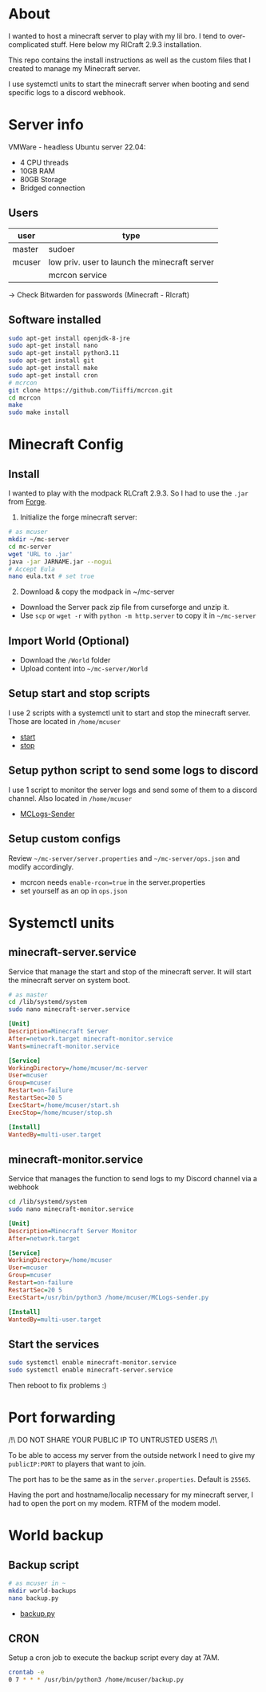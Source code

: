 # About

I wanted to host a minecraft server to play with my lil bro. I tend to over-complicated stuff. Here below my RlCraft 2.9.3 installation.

This repo contains the install instructions as well as the custom files that I created to manage my Minecraft server.

I use systemctl units to start the minecraft server when booting and send specific logs to a discord webhook.

# Server info

VMWare - headless Ubuntu server 22.04:
 - 4 CPU threads
 - 10GB RAM
 - 80GB Storage
 - Bridged connection

 ## Users

|user|type|
| - | - |
|master|sudoer|
|mcuser|low priv. user to launch the minecraft server|
||mcrcon service|

-> Check Bitwarden for passwords (Minecraft - Rlcraft)

## Software installed

```bash
sudo apt-get install openjdk-8-jre
sudo apt-get install nano
sudo apt-get install python3.11
sudo apt-get install git
sudo apt-get install make
sudo apt-get install cron
# mcrcon
git clone https://github.com/Tiiffi/mcrcon.git
cd mcrcon
make
sudo make install
```

# Minecraft Config

## Install

I wanted to play with the modpack RLCraft 2.9.3. So I had to use the `.jar` from [Forge](https://files.minecraftforge.net/net/minecraftforge/forge/index_1.12.2.html).

1. Initialize the forge minecraft server:
```bash
# as mcuser 
mkdir ~/mc-server
cd mc-server
wget 'URL to .jar'
java -jar JARNAME.jar --nogui
# Accept Eula
nano eula.txt # set true
```

2. Download & copy the modpack in ~/mc-server

- Download the Server pack zip file from curseforge and unzip it.
- Use `scp` or `wget -r` with `python -m http.server` to copy it in `~/mc-server`


## Import World (Optional)

- Download the `/World` folder
- Upload content into `~/mc-server/World` 

## Setup start and stop scripts

I use 2 scripts with a systemctl unit to start and stop the minecraft server. Those are located in `/home/mcuser`

- [start](./start.sh)
- [stop](./stop.sh)

## Setup python script to send some logs to discord

I use 1 script to monitor the server logs and send some of them to a discord channel. Also located in `/home/mcuser`

- [MCLogs-Sender](./MCLogs-sender.py)

## Setup custom configs

Review `~/mc-server/server.properties` and `~/mc-server/ops.json` and modify accordingly.

- mcrcon needs `enable-rcon=true` in the server.properties
- set yourself as an op in `ops.json`

# Systemctl units

## minecraft-server.service

Service that manage the start and stop of the minecraft server. It will start the minecraft server on system boot.

```bash
# as master
cd /lib/systemd/system
sudo nano minecraft-server.service
```

```ini
[Unit]
Description=Minecraft Server
After=network.target minecraft-monitor.service
Wants=minecraft-monitor.service

[Service]
WorkingDirectory=/home/mcuser/mc-server
User=mcuser
Group=mcuser
Restart=on-failure
RestartSec=20 5
ExecStart=/home/mcuser/start.sh
ExecStop=/home/mcuser/stop.sh

[Install]
WantedBy=multi-user.target
```

## minecraft-monitor.service

Service that manages the function to send logs to my Discord channel via a webhook

```bash
cd /lib/systemd/system
sudo nano minecraft-monitor.service
```

```ini
[Unit]
Description=Minecraft Server Monitor
After=network.target

[Service]
WorkingDirectory=/home/mcuser
User=mcuser
Group=mcuser
Restart=on-failure
RestartSec=20 5
ExecStart=/usr/bin/python3 /home/mcuser/MCLogs-sender.py

[Install]
WantedBy=multi-user.target
```

## Start the services

```bash
sudo systemctl enable minecraft-monitor.service
sudo systemctl enable minecraft-server.service
```

Then reboot to fix problems :)

# Port forwarding

/!\ DO NOT SHARE YOUR PUBLIC IP TO UNTRUSTED USERS /!\ 

To be able to access my server from the outside network I need to give my `publicIP:PORT` to players that want to join.

The port has to be the same as in the `server.properties`. Default is `25565`.

Having the port and hostname/localip necessary for my minecraft server, I had to open the port on my modem. RTFM of the modem model.

# World backup

## Backup script

```bash
# as mcuser in ~
mkdir world-backups
nano backup.py
```

- [backup.py](./backup.py)

## CRON

Setup a cron job to execute the backup script every day at 7AM.

```bash
crontab -e
0 7 * * * /usr/bin/python3 /home/mcuser/backup.py
```

